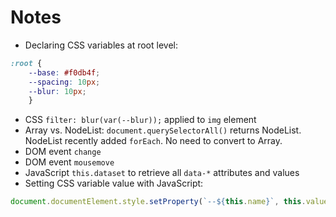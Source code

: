 # Notes

- Declaring CSS variables at root level:
```css
:root {
    --base: #f0db4f;
    --spacing: 10px;
    --blur: 10px;
    }
```
- CSS ```filter: blur(var(--blur));``` applied to ```img``` element
- Array vs. NodeList: ```document.querySelectorAll()``` returns NodeList.
  NodeList recently added ```forEach```. No need to convert to Array.
- DOM event ```change```
- DOM event ```mousemove```
- JavaScript ```this.dataset``` to retrieve all ```data-*``` attributes and values
- Setting CSS variable value with JavaScript:
```js
document.documentElement.style.setProperty(`--${this.name}`, this.value + suffix);
```